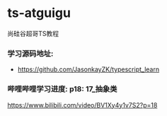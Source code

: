 # ts-atguigu
尚硅谷超哥TS教程

### 学习源码地址:
- https://github.com/JasonkayZK/typescript_learn

### 哔哩哔哩学习进度: p18: 17_抽象类
https://www.bilibili.com/video/BV1Xy4y1v7S2?p=18